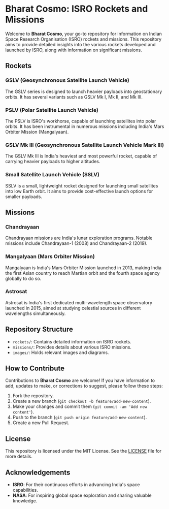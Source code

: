 # Bharat Cosmo: ISRO Rockets and Missions

Welcome to **Bharat Cosmo**, your go-to repository for information on Indian Space Research Organisation (ISRO) rockets and missions. This repository aims to provide detailed insights into the various rockets developed and launched by ISRO, along with information on significant missions.

## Rockets

### GSLV (Geosynchronous Satellite Launch Vehicle)
The GSLV series is designed to launch heavier payloads into geostationary orbits. It has several variants such as GSLV Mk I, Mk II, and Mk III.

### PSLV (Polar Satellite Launch Vehicle)
The PSLV is ISRO's workhorse, capable of launching satellites into polar orbits. It has been instrumental in numerous missions including India's Mars Orbiter Mission (Mangalyaan).

### GSLV Mk III (Geosynchronous Satellite Launch Vehicle Mark III)
The GSLV Mk III is India's heaviest and most powerful rocket, capable of carrying heavier payloads to higher altitudes.

### Small Satellite Launch Vehicle (SSLV)
SSLV is a small, lightweight rocket designed for launching small satellites into low Earth orbit. It aims to provide cost-effective launch options for smaller payloads.

## Missions

### Chandrayaan
Chandrayaan missions are India's lunar exploration programs. Notable missions include Chandrayaan-1 (2008) and Chandrayaan-2 (2019).

### Mangalyaan (Mars Orbiter Mission)
Mangalyaan is India's Mars Orbiter Mission launched in 2013, making India the first Asian country to reach Martian orbit and the fourth space agency globally to do so.

### Astrosat
Astrosat is India's first dedicated multi-wavelength space observatory launched in 2015, aimed at studying celestial sources in different wavelengths simultaneously.

## Repository Structure

- `rockets/`: Contains detailed information on ISRO rockets.
- `missions/`: Provides details about various ISRO missions.
- `images/`: Holds relevant images and diagrams.

## How to Contribute

Contributions to **Bharat Cosmo** are welcome! If you have information to add, updates to make, or corrections to suggest, please follow these steps:

1. Fork the repository.
2. Create a new branch (`git checkout -b feature/add-new-content`).
3. Make your changes and commit them (`git commit -am 'Add new content'`).
4. Push to the branch (`git push origin feature/add-new-content`).
5. Create a new Pull Request.

## License

This repository is licensed under the MIT License. See the [LICENSE](./LICENSE) file for more details.

## Acknowledgements

- **ISRO**: For their continuous efforts in advancing India's space capabilities.
- **NASA**: For inspiring global space exploration and sharing valuable knowledge.



